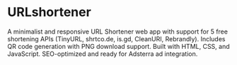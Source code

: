 # URLshortener
A minimalist and responsive URL Shortener web app with support for 5 free shortening APIs (TinyURL, shrtco.de, is.gd, CleanURI, Rebrandly). Includes QR code generation with PNG download support. Built with HTML, CSS, and JavaScript. SEO-optimized and ready for Adsterra ad integration.
